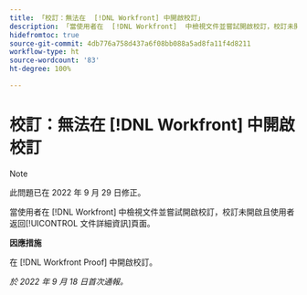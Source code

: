 ```yaml
---
title: 「校訂：無法在  [!DNL Workfront] 中開啟校訂」
description: 「當使用者在  [!DNL Workfront]  中檢視文件並嘗試開啟校訂，校訂未開啟且使用者返回[!UICONTROL 文件詳細資訊]頁面。」
hidefromtoc: true
source-git-commit: 4db776a758d437a6f08bb088a5ad8fa11f4d8211
workflow-type: ht
source-wordcount: '83'
ht-degree: 100%

---
```



# 校訂：無法在 [!DNL Workfront] 中開啟校訂

>[!NOTE]
>
>此問題已在 2022 年 9 月 29 日修正。

<!--This article is linked from the WF TOC and the WFP TOC-->

當使用者在 [!DNL Workfront] 中檢視文件並嘗試開啟校訂，校訂未開啟且使用者返回[!UICONTROL 文件詳細資訊]頁面。

**因應措施**

在 [!DNL Workfront Proof] 中開啟校訂。

_於 2022 年 9 月 18 日首次通報。_

